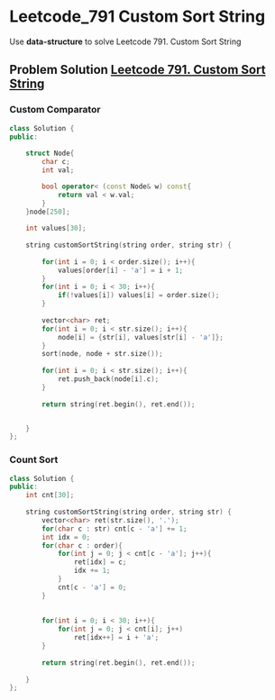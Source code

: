 # Leetcode_791 Custom Sort String




Use **data-structure** to solve Leetcode 791. Custom Sort String
<!--more-->

## Problem Solution [Leetcode 791. Custom Sort String](https://leetcode.com/problems/custom-sort-string/)

### Custom Comparator

```cpp
class Solution {
public:
    
    struct Node{
        char c;
        int val;

        bool operator< (const Node& w) const{
            return val < w.val;
        }   
    }node[250];
    
    int values[30];
    
    string customSortString(string order, string str) {
        
        for(int i = 0; i < order.size(); i++){
            values[order[i] - 'a'] = i + 1;
        }
        for(int i = 0; i < 30; i++){
            if(!values[i]) values[i] = order.size();
        }
        
        vector<char> ret;
        for(int i = 0; i < str.size(); i++){
            node[i] = {str[i], values[str[i] - 'a']};
        }
        sort(node, node + str.size());
        
        for(int i = 0; i < str.size(); i++){
            ret.push_back(node[i].c);
        }
        
        return string(ret.begin(), ret.end());


    }
};
```


### Count Sort

```cpp
class Solution {
public:
    int cnt[30];
    
    string customSortString(string order, string str) {
        vector<char> ret(str.size(), '.');
        for(char c : str) cnt[c - 'a'] += 1;
        int idx = 0;
        for(char c : order){
            for(int j = 0; j < cnt[c - 'a']; j++){
                ret[idx] = c;
                idx += 1;      
            }
            cnt[c - 'a'] = 0;
        }
        
        
        for(int i = 0; i < 30; i++){
            for(int j = 0; j < cnt[i]; j++)
                ret[idx++] = i + 'a';
        }
        
        return string(ret.begin(), ret.end());
        
    }
};
```
